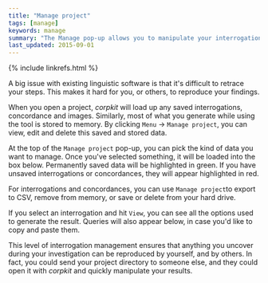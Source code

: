 ```yaml
---
title: "Manage project"
tags: [manage]
keywords: manage
summary: "The Manage pop-up allows you to manipulate your interrogations, edited data and stored concordances."
last_updated: 2015-09-01
---
```

{% include linkrefs.html %}

A big issue with existing linguistic software is that it's difficult to retrace your steps. This makes it hard for you, or others, to reproduce your findings.

When you open a project, *corpkit* will load up any saved interrogations, concordance and images. Similarly, most of what you generate while using the tool is stored to memory. By clicking `Menu` &rarr; `Manage project`, you can view, edit and delete this saved and stored data.

At the top of the `Manage project` pop-up, you can pick the kind of data you want to manage. Once you've selected something, it will be loaded into the box below. Permanently saved data will be highlighted in green. If you have unsaved interrogations or concordances, they will appear highlighted in red.

For interrogations and concordances, you can use `Manage project`to export to CSV, remove from memory, or save or delete from your hard drive.

If you select an interrogation and hit `View`, you can see all the options used to generate the result. Queries will also appear below, in case you'd like to copy and paste them.

This level of interrogation management ensures that anything you uncover during your investigation can be reproduced by yourself, and by others. In fact, you could send your project directory to someone else, and they could open it with *corpkit* and quickly manipulate your results.



